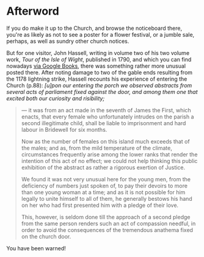 # Afterword

If you do make it up to the Church, and browse the noticeboard there, you're as likely as not to see a poster for a flower festival, or a jumble sale, perhaps, as well as sundry other church notices.

But for one visitor, John Hassell, writing in volume two of his two volume work, *Tour of the Isle of Wight*, published in 1790, and which you can find nowadays [via Google Books](https://www.google.co.uk/books/edition/Tour_of_the_Isle_of_Wight/SYUuAAAAMAAJ?hl=en&gbpv=0), there was something rather more unusual posted there. After noting damage to two of the gable ends resulting from the 1178 lightning strike, Hassell recounts his experience of entering the Church (p.88): *[u]pon our entering the porch we observed abstracts from several acts of parliament fixed against the door, and among them one that excited both our curiosity and risibility;*

> — it was from an act made in the seventh of James the First, which enacts, that every female who unfortunately intrudes on the parish a second illegitimate child, shall be liable to imprisonment and hard labour in Bridewell for six months.
>  
> Now as the number of females on this island much exceeds that of the males; and as, from the mild temperature of the climate, circumstances frequently arise among the lower ranks that render the intention of this act of no effect; we could not help thinking this public exhibition of the abstract as rather a rigorous exertion of Justice.
>
> We found it was not very unusual here for the young men, from the deficiency of numbers just spoken of, to pay their devoirs to more than one young woman at a time; and as it is not possible for him legally to unite himself to all of them, he generally bestows his hand on her who had first presented him with a pledge of their love.
>  
> This, however, is seldom done till the approach of a second pledge from the same person renders such an act of compassion needful, in order to avoid the consequences of the tremendous anathema fixed on the church door.

You have been warned!